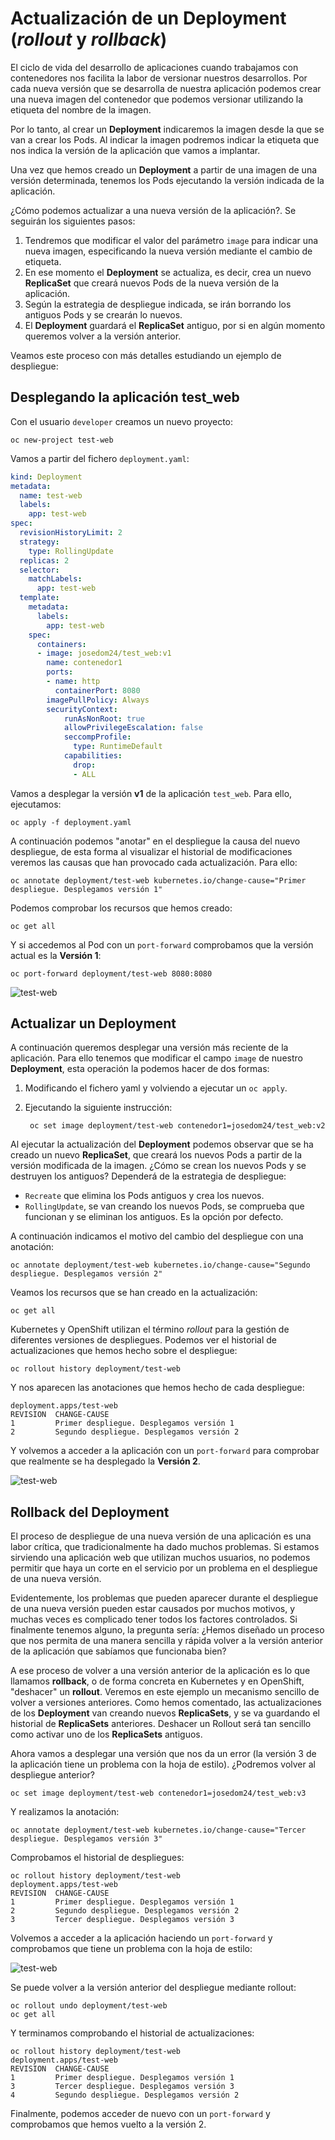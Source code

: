 # Actualización de un Deployment (*rollout* y *rollback*)

El ciclo de vida del desarrollo de aplicaciones cuando trabajamos con contenedores nos facilita la labor de versionar nuestros desarrollos. Por cada nueva versión que se desarrolla de nuestra aplicación podemos crear una nueva imagen del contenedor que podemos versionar utilizando la etiqueta del nombre de la imagen.

Por lo tanto, al crear un **Deployment** indicaremos la imagen desde la que se van a crear los Pods. Al indicar la imagen podremos indicar la etiqueta que nos indica la versión de la aplicación que vamos a implantar.

Una vez que hemos creado un **Deployment** a partir de una imagen de una versión determinada, tenemos los Pods ejecutando la versión indicada de la aplicación.

¿Cómo podemos actualizar a una nueva versión de la aplicación?. Se seguirán los siguientes pasos:

1. Tendremos que modificar el valor del parámetro `image` para indicar una nueva imagen, especificando la nueva versión mediante el cambio de etiqueta.
2. En ese momento el **Deployment** se actualiza, es decir, crea un nuevo **ReplicaSet** que creará nuevos Pods de la nueva versión de la aplicación.
3. Según la estrategia de despliegue indicada, se irán borrando los antiguos Pods y se crearán lo nuevos.
4. El **Deployment** guardará el **ReplicaSet** antiguo, por si en algún momento queremos volver a la versión anterior.

Veamos este proceso con más detalles estudiando un ejemplo de despliegue:

## Desplegando la aplicación test_web

Con el usuario `developer` creamos un nuevo proyecto:

    oc new-project test-web

Vamos a partir del fichero `deployment.yaml`:

```yaml
kind: Deployment
metadata:
  name: test-web
  labels:
    app: test-web
spec:
  revisionHistoryLimit: 2
  strategy:
    type: RollingUpdate
  replicas: 2
  selector:
    matchLabels:
      app: test-web
  template:
    metadata:
      labels:
        app: test-web
    spec:
      containers:
      - image: josedom24/test_web:v1
        name: contenedor1
        ports:
        - name: http
          containerPort: 8080
        imagePullPolicy: Always
        securityContext:
            runAsNonRoot: true
            allowPrivilegeEscalation: false
            seccompProfile:
              type: RuntimeDefault
            capabilities:
              drop:
              - ALL
```

Vamos a desplegar la versión **v1** de la aplicación `test_web`. Para ello, ejecutamos:

    oc apply -f deployment.yaml

A continuación podemos "anotar" en el despliegue la causa del nuevo despliegue, de esta forma al visualizar el historial de modificaciones veremos las causas que han provocado cada actualización. Para ello:

    oc annotate deployment/test-web kubernetes.io/change-cause="Primer despliegue. Desplegamos versión 1"

Podemos comprobar los recursos que hemos creado:

    oc get all

Y si accedemos al Pod con un `port-forward` comprobamos que la versión actual es la **Versión 1**:

    oc port-forward deployment/test-web 8080:8080

![test-web](img/test-web1.png)

## Actualizar un Deployment

A continuación queremos desplegar una versión más reciente de la aplicación. Para ello tenemos que modificar el campo `image` de nuestro **Deployment**, esta operación la podemos hacer de dos formas:

1. Modificando el fichero yaml y volviendo a ejecutar un `oc apply`.
2. Ejecutando la siguiente instrucción:

        oc set image deployment/test-web contenedor1=josedom24/test_web:v2

Al ejecutar la actualización del **Deployment** podemos observar que se ha creado un nuevo **ReplicaSet**, que creará los nuevos Pods a partir de la versión modificada de la imagen. ¿Cómo se crean los nuevos Pods y se destruyen los antiguos? Dependerá de la estrategia de despliegue:

  * `Recreate` que elimina los Pods antiguos y crea los nuevos.
  * `RollingUpdate`, se van creando los nuevos Pods, se comprueba que funcionan y se eliminan los antiguos. Es la opción por defecto.

A continuación indicamos el motivo del cambio del despliegue con una anotación:

    oc annotate deployment/test-web kubernetes.io/change-cause="Segundo despliegue. Desplegamos versión 2"

Veamos los recursos que se han creado en la actualización:

    oc get all

Kubernetes y OpenShift utilizan el término *rollout* para la gestión de diferentes versiones de despliegues. Podemos ver el historial de actualizaciones que hemos hecho sobre el despliegue:

    oc rollout history deployment/test-web

Y nos aparecen las anotaciones que hemos hecho de cada despliegue:

    deployment.apps/test-web 
    REVISION  CHANGE-CAUSE
    1         Primer despliegue. Desplegamos versión 1
    2         Segundo despliegue. Desplegamos versión 2

Y volvemos a acceder a la aplicación con un `port-forward` para comprobar que realmente se ha desplegado la **Versión 2**.

![test-web](img/test-web2.png)

## Rollback del Deployment

El proceso de despliegue de una nueva versión de una aplicación es una labor crítica, que tradicionalmente ha dado muchos problemas. Si estamos sirviendo una aplicación web que utilizan muchos usuarios, no podemos permitir que haya un corte en el servicio por un problema en el despliegue de una nueva versión.

Evidentemente, los problemas que pueden aparecer durante el despliegue de una nueva versión pueden estar causados por muchos motivos, y muchas veces es complicado tener todos los factores controlados. Si finalmente tenemos alguno, la pregunta sería: ¿Hemos diseñado un proceso que nos permita de una manera sencilla y rápida volver a la versión anterior de la aplicación que sabíamos que funcionaba bien?

A ese proceso de volver a una versión anterior de la aplicación es lo que llamamos **rollback**, o de forma concreta en Kubernetes y en OpenShift, "deshacer" un **rollout**. Veremos en este ejemplo un mecanismo sencillo de volver a versiones anteriores. Como hemos comentado, las actualizaciones de los **Deployment** van creando nuevos **ReplicaSets**, y se va guardando el historial de **ReplicaSets** anteriores. Deshacer un Rollout será tan sencillo como activar uno de los **ReplicaSets** antiguos.

Ahora vamos a desplegar una versión que nos da un error (la versión 3 de la aplicación tiene un problema con la hoja de estilo). ¿Podremos volver al despliegue anterior?

    oc set image deployment/test-web contenedor1=josedom24/test_web:v3

Y realizamos la anotación:

    oc annotate deployment/test-web kubernetes.io/change-cause="Tercer despliegue. Desplegamos versión 3"

Comprobamos el historial de despliegues:

```
oc rollout history deployment/test-web
deployment.apps/test-web 
REVISION  CHANGE-CAUSE
1         Primer despliegue. Desplegamos versión 1
2         Segundo despliegue. Desplegamos versión 2
3         Tercer despliegue. Desplegamos versión 3
```

Volvemos a acceder a la aplicación haciendo un `port-forward` y comprobamos que tiene un problema con la hoja de estilo:

![test-web](img/test-web3.png)

Se puede volver a la versión anterior del despliegue mediante rollout:

    oc rollout undo deployment/test-web
    oc get all

Y terminamos comprobando el historial de actualizaciones:

```
oc rollout history deployment/test-web
deployment.apps/test-web
REVISION  CHANGE-CAUSE
1         Primer despliegue. Desplegamos versión 1
3         Tercer despliegue. Desplegamos versión 3
4         Segundo despliegue. Desplegamos versión 2
```

Finalmente, podemos acceder de nuevo con un `port-forward` y comprobamos que hemos vuelto a la versión 2.